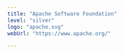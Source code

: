 ```yaml
---
title: "Apache Software Foundation"
level: "silver"
logo: "apache.svg"
webUrl: "https://www.apache.org/"

---
```

